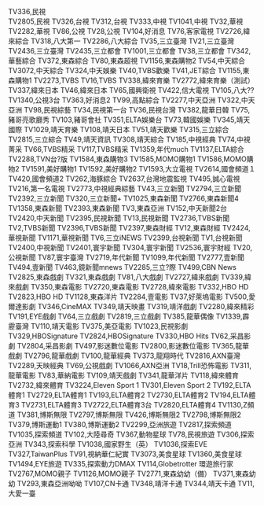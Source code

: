 TV336,民視<br>
TV2805,民視
TV326,台視
TV312,台視
TV333,中視
TV1041,中視
TV32,華視
TV2282,華視
TV86,公視
TV28,公視
TV104,好消息
TV76,客家電視
TV2726,緯來綜合
TV318,八大第一
TV2286,八大綜合
TV35,三立臺灣
TV21,三立臺灣
TV2436,三立臺灣
TV2435,三立都會
TV1001,三立都會
TV38,三立都會
TV342,華藝綜合
TV372,東森綜合
TV80,東森超視
TV1156,東森購物2
TV54,中天綜合
TV3072,中天綜合
TV324,中天娛樂
TV40,TVBS歡樂
TV41,JET綜合
TV1155,東森購物1
TV2273,TVBS
TV16,TVBS
TV338,緯來育樂
TV2772,緯來育樂（測試）
TV337,緯來日本
TV46,緯來日本
TV65,國興衛視
TV422,信大電視
TV105,八大??
TV1340,公視3台
TV363,好消息2
TV99,高點綜合
TV2277,中天亞洲
TV322,中天亞洲
TV98,民視綜藝
TV34,民視第一台
TV36,民視台灣
TV382,龍華日韓
TV75,豬哥亮歌廳秀
TV103,豬哥會社
TV351,ELTA娛樂台
TV73,韓國娛樂
TV345,靖天國際
TV1029,靖天育樂
TV108,靖天日本
TV51,靖天歡樂
TV315,三立綜合
TV2815,三立綜合
TV49,靖天資訊
TV308,靖天綜合
TV185,中視經典
TV74,中視菁采
TV66,TVBS精采
TV117,TVBS精采
TV1359,年代much
TV1137,ELTA綜合
TV2288,TVN台?版
TV1584,東森購物3
TV1585,MOMO購物1
TV1586,MOMO購物2
TV1591,美好購物1
TV1592,美好購物2
TV1593,大立電視
TV2614,國會頻道１
TV420,國會頻道2
TV262,海豚綜合
TV2637,台灣地震監視
TV495,誠心電視
TV216,第一名電視
TV2773,中視經典綜藝
TV43,三立新聞
TV2794,三立新聞
TV2392,三立新聞
TV320,三立新聞+
TV1025,東森新聞
TV2766,東森新聞4
TV1358,東森新聞
TV2393,東森新聞
TV3,東森亞洲
TV152,中天新聞2台
TV2420,中天新聞
TV2395,民視新聞
TV13,民視新聞
TV2736,TVBS新聞
TV2,TVBS新聞
TV2396,TVBS新聞
TV2397,東森財經
TV12,東森財經
TV2424,華視新聞
TV1171,華視新聞
TV6,三立iNEWS
TV2399,台視新聞
TV1,台視新聞
TV2400,中視新聞
TV2401,寰宇新聞
TV304,寰宇新聞
TV2536,寰宇財經
TV20,公視新聞
TV87,寰宇臺灣
TV2719,年代新聞
TV1099,年代新聞
TV2777,壹新聞
TV494,壹新聞
TV463,鏡新聞mnews
TV2285,三立?際
TV499,CBN News
TV2825,東森戲劇
TV321,東森戲劇
TV81,八大戲劇
TV2727,緯來戲劇
TV339,緯來戲劇
TV350,東森電影
TV2720,東森電影
TV2728,緯來電影
TV332,HBO HD
TV2823,HBO HD
TV1128,東森洋片
TV2284,壹電影
TV37,好萊塢電影
TV500,愛爾達影劇
TV346,CineMAX
TV349,靖天映畫
TV319,靖洋戲劇
TV2280,緯來精彩
TV191,EYE戲劇
TV64,三立戲劇
TV2819,三立戲劇
TV385,龍華偶像
TV1339,霹靂臺灣
TV110,靖天電影
TV375,美亞電影
TV1023,民視影劇
TV329,HBOSignature
TV2824,HBOSignature
TV330,HBO Hits
TV62,采昌影劇
TV2804,采昌影劇
TV497,影迷數位電影
TV2800,影迷數位電影
TV365,龍華戲劇
TV2796,龍華戲劇
TV100,龍華經典
TV373,龍翔時代
TV2816,AXN臺灣
TV2289,天映經典
TV69,公視戲劇
TV1066,AXN亞洲
TV18,Trill恐怖電影
TV311,龍華電影
TV83,華納電影
TV109,靖天戲劇
TV341,龍華洋片
TV118,緯來體育
TV2732,緯來體育
TV3224,Eleven Sport 1
TV301,Eleven Sport 2
TV192,ELTA體育1
TV2729,ELTA體育1
TV193,ELTA體育2
TV2730,ELTA體育2
TV194,ELTA體育3
TV2731,ELTA體育3
TV2722,ELTA體育3台
TV2820,ELTA體育4
TV1130,Z頻道
TV381,博斯無限
TV2797,博斯無限
TV426,博斯無限2
TV2798,博斯無限2
TV379,博斯運動1
TV380,博斯運動2
TV2299,亞洲旅遊
TV2817,探索頻道
TV1035,探索頻道
TV102,大陸尋奇
TV367,動物星球
TV78,民視旅遊
TV306,探索亞洲
TV343,探索科學
TV1038,國家野生（英）
TV1036,探索EVE
TV327,TaiwanPlus
TV91,視納華仁紀實
TV3073,美食星球
TV1360,美食星球
TV1494,EYE旅遊
TV335,探索動力DMAX
TV114,Globetrotter 環遊旅行家
TV2767,MOMO親子
TV1126,MOMO親子
TV2771,東森幼幼（備）
TV371,東森幼幼
TV293,東森亞洲呦呦
TV107,CN卡通
TV348,靖洋卡通
TV344,靖天卡通
TV11,大愛一臺
